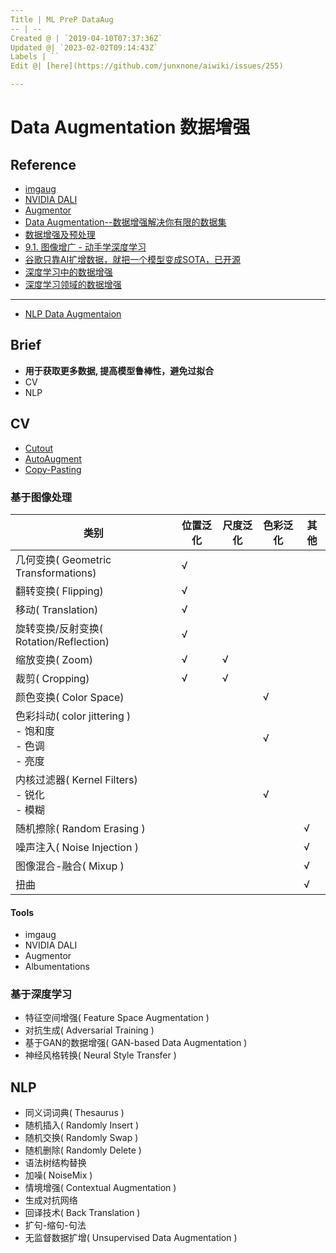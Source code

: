 ```yaml
---
Title | ML PreP DataAug
-- | --
Created @ | `2019-04-10T07:37:36Z`
Updated @| `2023-02-02T09:14:43Z`
Labels | ``
Edit @| [here](https://github.com/junxnone/aiwiki/issues/255)

---
```

# Data Augmentation 数据增强
## Reference

- [imgaug](https://github.com/aleju/imgaug)
- [NVIDIA DALI](https://docs.nvidia.com/deeplearning/sdk/dali-developer-guide/docs/quickstart.html)
- [Augmentor](https://augmentor.readthedocs.io/en/master/)
- [Data Augmentation--数据增强解决你有限的数据集](https://blog.csdn.net/u010801994/article/details/81914716) 
- [数据增强及预处理](https://blog.csdn.net/mzpmzk/article/details/80039481)
- [9.1. 图像增广 - 动手学深度学习](https://zh.d2l.ai/chapter_computer-vision/image-augmentation.html)
- [谷歌只靠AI扩增数据，就把一个模型变成SOTA，已开源](https://www.jiqizhixin.com/articles/2019-06-28-3)
- [深度学习中的数据增强](https://blog.csdn.net/qq_29462849/article/details/83241797)
- [深度学习领域的数据增强](https://www.jiqizhixin.com/articles/2019-12-04-10)

---
- [NLP Data Augmentaion](https://github.com/quincyliang/nlp-data-augmentation)

## Brief

-  **用于获取更多数据, 提高模型鲁棒性，避免过拟合**
- CV
- NLP

## CV 
- [Cutout](/Data_Augmentation_Cutout)
- [AutoAugment](/AutoAugment)
- [Copy-Pasting](/Copy_Pasting)


### 基于图像处理

类别 | 位置泛化 | 尺度泛化 | 色彩泛化 | 其他
-- | -- | -- | -- | --
几何变换( Geometric Transformations) | √ | 
翻转变换( Flipping) | √ | 
移动( Translation) |  √ | 
旋转变换/反射变换( Rotation/Reflection) |  √ | 
缩放变换( Zoom) |  √ |  √ | 
裁剪( Cropping) |  √ |  √ | 
颜色变换( Color Space) | | | √ | 
色彩抖动( color jittering )<br>- 饱和度<br>- ⾊调<br>- 亮度 | | |  √ | 
内核过滤器( Kernel Filters) <br>- 锐化<br>- 模糊 | | |  √ | 
随机擦除( Random Erasing ) | | | |  √
噪声注入( Noise Injection ) | | | |  √
图像混合-融合( Mixup ) | | | |  √
扭曲 |  | | |  √

#### Tools
- imgaug
- NVIDIA DALI
- Augmentor
- Albumentations

### 基于深度学习

- 特征空间增强( Feature Space Augmentation )
- 对抗生成( Adversarial Training )
- 基于GAN的数据增强( GAN-based Data Augmentation )
- 神经风格转换( Neural Style Transfer )


## NLP

- 同义词词典( Thesaurus )
- 随机插入( Randomly Insert )
- 随机交换( Randomly Swap )
- 随机删除( Randomly Delete )
- 语法树结构替换
- 加噪( NoiseMix )
- 情境增强( Contextual Augmentation )
- 生成对抗网络
- 回译技术( Back Translation )
- 扩句-缩句-句法
- 无监督数据扩增( Unsupervised Data Augmentation )

